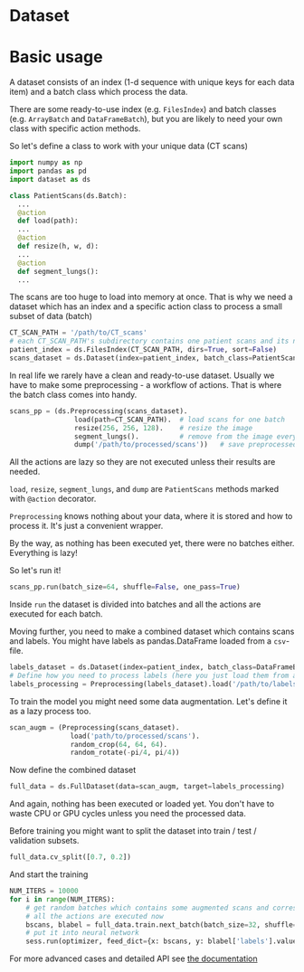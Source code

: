 # Dataset

# Basic usage

A dataset consists of an index (1-d sequence with unique keys for each data item)
and a batch class which process the data.

There are some ready-to-use index (e.g. `FilesIndex`) and batch classes (e.g. `ArrayBatch` and `DataFrameBatch`),
but you are likely to need your own class with specific action methods.

So let's define a class to work with your unique data (CT scans)
```python
import numpy as np
import pandas as pd
import dataset as ds

class PatientScans(ds.Batch):
  ...
  @action
  def load(path):
  ...
  @action
  def resize(h, w, d):
  ...
  @action
  def segment_lungs():
  ...
```

The scans are too huge to load into memory at once.
That is why we need a dataset which has an index and a specific action class to process a small subset of data (batch)
```python
CT_SCAN_PATH = '/path/to/CT_scans'
# each CT_SCAN_PATH's subdirectory contains one patient scans and its name is the patient id
patient_index = ds.FilesIndex(CT_SCAN_PATH, dirs=True, sort=False)
scans_dataset = ds.Dataset(index=patient_index, batch_class=PatientScans)
```

In real life we rarely have a clean and ready-to-use dataset. 
Usually we have to make some preprocessing - a workflow of actions.
That is where the batch class comes into handy.
```python
scans_pp = (ds.Preprocessing(scans_dataset).
                load(path=CT_SCAN_PATH).  # load scans for one batch
                resize(256, 256, 128).    # resize the image
                segment_lungs().          # remove from the image everything except the lungs
                dump('/path/to/processed/scans'))   # save preprocessed scans to disk
```
All the actions are lazy so they are not executed unless their results are needed.

`load`, `resize`, `segment_lungs`, and `dump` are `PatientScans` methods marked with `@action` decorator.

`Preprocessing` knows nothing about your data, where it is stored and how to process it.
It's just a convenient wrapper.

By the way, as nothing has been executed yet, there were no batches either.
Everything is lazy!

So let's run it!
```python
scans_pp.run(batch_size=64, shuffle=False, one_pass=True)
```
Inside `run` the dataset is divided into batches and all the actions are executed for each batch.

Moving further, you need to make a combined dataset which contains scans and labels.
You might have labels as pandas.DataFrame loaded from a `csv`-file.
```python
labels_dataset = ds.Dataset(index=patient_index, batch_class=DataFrameBatch)
# Define how you need to process labels (here you just load them from a file)
labels_processing = Preprocessing(labels_dataset).load('/path/to/labels.csv', fmt='csv')
```

To train the model you might need some data augmentation. Let's define it as a lazy process too.
```python
scan_augm = (Preprocessing(scans_dataset).
               load('path/to/processed/scans').
               random_crop(64, 64, 64).
               random_rotate(-pi/4, pi/4))
```

Now define the combined dataset
```python
full_data = ds.FullDataset(data=scan_augm, target=labels_processing)
```
And again, nothing has been executed or loaded yet.
You don't have to waste CPU or GPU cycles unless you need the processed data.

Before training you might want to split the dataset into train / test / validation subsets.
```python
full_data.cv_split([0.7, 0.2])
```

And start the training 
```python
NUM_ITERS = 10000
for i in range(NUM_ITERS):
    # get random batches which contains some augmented scans and corresponding labels
    # all the actions are executed now
    bscans, blabel = full_data.train.next_batch(batch_size=32, shuffle=True)
    # put it into neural network
    sess.run(optimizer, feed_dict={x: bscans, y: blabel['labels'].values}))

```

For more advanced cases and detailed API see [the documentation](doc/INDEX.md)
